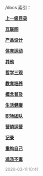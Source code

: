/docs 索引：


**[上一级目录](/index.md)**

**[互联网](/docs/互联网/index.md)**

**[产品设计](/docs/产品设计/index.md)**

**[体育运动](/docs/体育运动/index.md)**

**[其他](/docs/其他/index.md)**

**[哲学三观](/docs/哲学三观/index.md)**

**[教育培养](/docs/教育培养/index.md)**

**[概念普及](/docs/概念普及/index.md)**

**[生活健康](/docs/生活健康/index.md)**

**[职场团队](/docs/职场团队/index.md)**

**[营销运营](/docs/营销运营/index.md)**

**[记录](/docs/记录/index.md)**

**[重构自己](/docs/重构自己/index.md)**

**[鸡汤不毒](/docs/鸡汤不毒/index.md)**


<font size=2 color='grey'> 2020-03-11 10:41 </font>